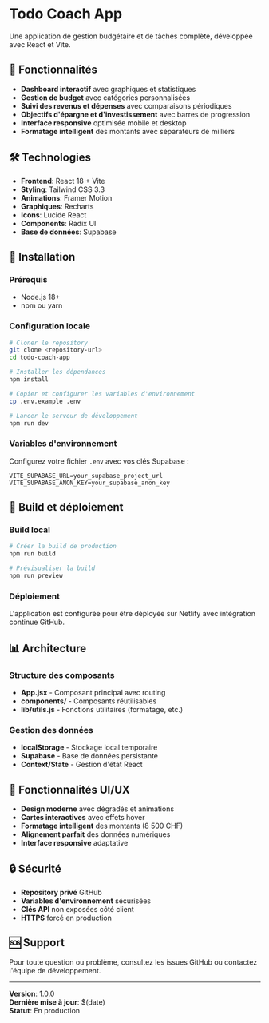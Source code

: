 # Todo Coach App

Une application de gestion budgétaire et de tâches complète, développée avec React et Vite.

## 🚀 Fonctionnalités

- **Dashboard interactif** avec graphiques et statistiques
- **Gestion de budget** avec catégories personnalisées
- **Suivi des revenus et dépenses** avec comparaisons périodiques
- **Objectifs d'épargne et d'investissement** avec barres de progression
- **Interface responsive** optimisée mobile et desktop
- **Formatage intelligent** des montants avec séparateurs de milliers

## 🛠️ Technologies

- **Frontend**: React 18 + Vite
- **Styling**: Tailwind CSS 3.3
- **Animations**: Framer Motion
- **Graphiques**: Recharts
- **Icons**: Lucide React
- **Components**: Radix UI
- **Base de données**: Supabase

## 📱 Installation

### Prérequis
- Node.js 18+
- npm ou yarn

### Configuration locale
```bash
# Cloner le repository
git clone <repository-url>
cd todo-coach-app

# Installer les dépendances
npm install

# Copier et configurer les variables d'environnement
cp .env.example .env

# Lancer le serveur de développement
npm run dev
```

### Variables d'environnement
Configurez votre fichier `.env` avec vos clés Supabase :
```
VITE_SUPABASE_URL=your_supabase_project_url
VITE_SUPABASE_ANON_KEY=your_supabase_anon_key
```

## 🚀 Build et déploiement

### Build local
```bash
# Créer la build de production
npm run build

# Prévisualiser la build
npm run preview
```

### Déploiement
L'application est configurée pour être déployée sur Netlify avec intégration continue GitHub.

## 📊 Architecture

### Structure des composants
- **App.jsx** - Composant principal avec routing
- **components/** - Composants réutilisables
- **lib/utils.js** - Fonctions utilitaires (formatage, etc.)

### Gestion des données
- **localStorage** - Stockage local temporaire
- **Supabase** - Base de données persistante
- **Context/State** - Gestion d'état React

## 🎨 Fonctionnalités UI/UX

- **Design moderne** avec dégradés et animations
- **Cartes interactives** avec effets hover
- **Formatage intelligent** des montants (8 500 CHF)
- **Alignement parfait** des données numériques
- **Interface responsive** adaptative

## 🔒 Sécurité

- **Repository privé** GitHub
- **Variables d'environnement** sécurisées
- **Clés API** non exposées côté client
- **HTTPS** forcé en production

## 🆘 Support

Pour toute question ou problème, consultez les issues GitHub ou contactez l'équipe de développement.

---

**Version**: 1.0.0  
**Dernière mise à jour**: $(date)  
**Statut**: En production